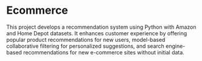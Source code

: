 # Ecommerce
This project develops a recommendation system using Python with Amazon and Home Depot datasets. It enhances customer experience by offering popular product recommendations for new users, model-based collaborative filtering for personalized suggestions, and search engine-based recommendations for new e-commerce sites without initial data.
